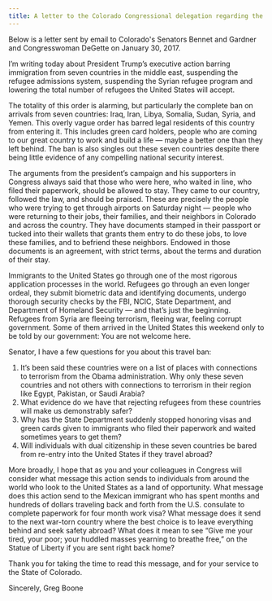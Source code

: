 ```yaml
---
title: A letter to the Colorado Congressional delegation regarding the Muslim immigration ban
---
```

Below is a letter sent by email to Colorado's Senators Bennet and Gardner and Congresswoman DeGette on January 30, 2017.

I’m writing today about President Trump’s executive action barring immigration from seven countries in the middle east, suspending the refugee admissions system, suspending the Syrian refugee program and lowering the total number of refugees the United States will accept.

The totality of this order is alarming, but particularly the complete ban on arrivals from seven countries: Iraq, Iran, Libya, Somalia, Sudan, Syria, and Yemen. This overly vague order has barred legal residents of this country from entering it. This includes green card holders, people who are coming to our great country to work and build a life — maybe a better one than they left behind. The ban is also singles out these seven countries despite there being little evidence of any compelling national security interest.

The arguments from the president’s campaign and his supporters in Congress always said that those who were here, who waited in line, who filed their paperwork, should be allowed to stay. They came to our country, followed the law, and should be praised. These are precisely the people who were trying to get through airports on Saturday night — people who were returning to their jobs, their families, and their neighbors in Colorado and across the country. They have documents stamped in their passport or tucked into their wallets that grants them entry to do these jobs, to love these families, and to befriend these neighbors. Endowed in those documents is an agreement, with strict terms, about the terms and duration of their stay.

Immigrants to the United States go through one of the most rigorous application processes in the world. Refugees go through an even longer ordeal, they submit biometric data and identifying documents, undergo thorough security checks by the FBI, NCIC, State Department, and Department of Homeland Security — and that’s just the beginning. Refugees from Syria are fleeing terrorism, fleeing war, feeling corrupt government. Some of them arrived in the United States this weekend only to be told by our government: You are not welcome here.

Senator, I have a few questions for you about this travel ban:

1. It’s been said these countries were on a list of places with connections to terrorism from the Obama administration. Why only these seven countries and not others with connections to terrorism in their region like Egypt, Pakistan, or Saudi Arabia?
2. What evidence do we have that rejecting refugees from these countries will make us demonstrably safer?
3. Why has the State Department suddenly stopped honoring visas and green cards given to immigrants who filed their paperwork and waited sometimes years to get them?
4. Will individuals with dual citizenship in these seven countries be bared from re-entry into the United States if they travel abroad?

More broadly, I hope that as you and your colleagues in Congress will consider what message this action sends to individuals from around the world who look to the United States as a land of opportunity. What message does this action send to the Mexican immigrant who has spent months and hundreds of dollars traveling back and forth from the U.S. consulate to complete paperwork for four month work visa? What message does it send to the next war-torn country where the best choice is to leave everything behind and seek safety abroad? What does it mean to see “Give me your tired, your poor; your huddled masses yearning to breathe free,” on the Statue of Liberty if you are sent right back home?

Thank you for taking the time to read this message, and for your service to the State of Colorado.

Sincerely,
Greg Boone
